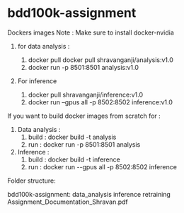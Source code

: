 # bdd100k-assignment

Dockers images
Note : Make sure to install docker-nvidia

   1. for data analysis :
      1. docker pull docker pull shravanganji/analysis:v1.0
      2. docker run -p 8501:8501 analysis:v1.0

   2. For inference
      1. docker pull shravanganji/inference:v1.0
      2. docker run –gpus all -p 8502:8502 inference:v1.0
  
If you want to build docker images from scratch for :
   1. Data analysis :
      1. build : docker build -t analysis
      2. run : docker run -p 8501:8501 analysis
   2. Inference :
      1. build : docker build -t inference
      2. run : docker run --gpus all -p 8502:8502 inference

Folder structure:

bdd100k-assignment:
   data_analysis
   inference
   retraining
   Assignment_Documentation_Shravan.pdf


   
